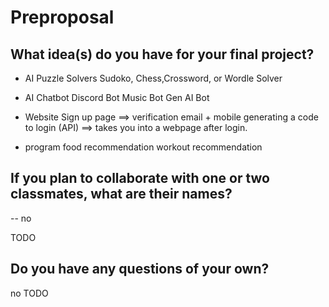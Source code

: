 # Preproposal

## What idea(s) do you have for your final project?
* AI Puzzle Solvers 
Sudoko, Chess,Crossword, or Wordle Solver

* AI Chatbot
Discord Bot 
Music Bot
Gen AI Bot



* Website 
Sign up page ==> verification email + mobile generating a code to login (API)
==> takes you into a webpage after login. 

* program
food recommendation 
workout recommendation





## If you plan to collaborate with one or two classmates, what are their names?
--  no

TODO

## Do you have any questions of your own?
no 
TODO
